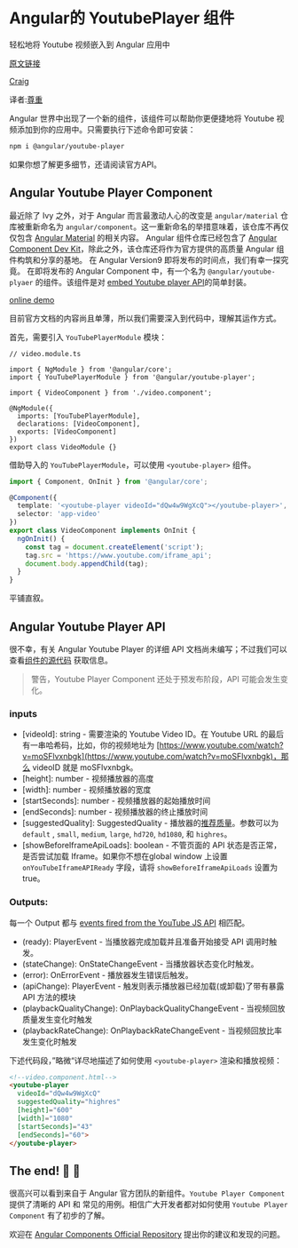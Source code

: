 # Angular的 YoutubePlayer 组件

轻松地将 Youtube 视频嵌入到 Angular 应用中

[原文链接](https://dev.to/phenomnominal/the-new-angular-youtube-player-component-2cn6)

[Craig](https://dev.to/phenomnominal)

译者:[尊重](https://www.zhihu.com/people/yiji-yiben-ming/posts)

Angular 世界中出现了一个新的组件，该组件可以帮助你更便捷地将 Youtube 视频添加到你的应用中。只需要执行下述命令即可安装：

```bash
npm i @angular/youtube-player
```

如果你想了解更多细节，还请阅读官方API。

## Angular Youtube Player Component

最近除了 Ivy 之外，对于 Angular 而言最激动人心的改变是 `angular/material` 仓库被重新命名为 `angular/component`。这一重新命名的举措意味着，该仓库不再仅仅包含 [Angular Material](https://material.angular.io/) 的相关内容。
Angular 组件仓库已经包含了 [Angular Component Dev Kit](https://material.angular.io/cdk/categories)，除此之外，该仓库还将作为官方提供的高质量 Angular 组件构筑和分享的基地。
在 Angular Version9 即将发布的时间点，我们有幸一探究竟。
在即将发布的 Angular Component 中，有一个名为 `@angular/youtube-plyaer` 的组件。该组件是对 [embed Youtube player API](https://developers.google.com/youtube/iframe_api_reference)的简单封装。

[online demo](https://stackblitz.com/edit/angular-youtube-player-example)

目前官方文档的内容尚且单薄，所以我们需要深入到代码中，理解其运作方式。

首先，需要引入 `YouTubePlayerModule` 模块：

```
// video.module.ts

import { NgModule } from '@angular/core';
import { YouTubePlayerModule } from '@angular/youtube-player';

import { VideoComponent } from './video.component';

@NgModule({
  imports: [YouTubePlayerModule],
  declarations: [VideoComponent],
  exports: [VideoComponent]
})
export class VideoModule {}
```

借助导入的 `YouTubePlayerModule`，可以使用 `<youtube-player>` 组件。

```typescript
import { Component, OnInit } from '@angular/core';

@Component({
  template: '<youtube-player videoId="dQw4w9WgXcQ"></youtube-player>',
  selector: 'app-video'
})
export class VideoComponent implements OnInit {
  ngOnInit() {
    const tag = document.createElement('script');
    tag.src = 'https://www.youtube.com/iframe_api';
    document.body.appendChild(tag);
  }
}
```

平铺直叙。

## Angular Youtube Player API

很不幸，有关 Angular Youtube Player 的详细 API 文档尚未编写；不过我们可以查看[组件的源代码](https://github.com/angular/components/blob/master/src/youtube-player/youtube-player.ts) 获取信息。

> 警告，Youtube Player Component 还处于预发布阶段，API 可能会发生变化。

### inputs

- [videoId]: string - 需要渲染的 Youtube Video ID。在 Youtube URL 的最后有一串哈希码，比如，你的视频地址为 [https://www.youtube.com/watch?v=moSFlvxnbgk](https://www.youtube.com/watch?v=moSFlvxnbgk)，那么 videoID 就是 moSFlvxnbgk。
- [height]: number - 视频播放器的高度
- [width]: number - 视频播放器的宽度
- [startSeconds]: number - 视频播放器的起始播放时间
- [endSeconds]: number - 视频播放器的终止播放时间
- [suggestedQuality]: SuggestedQuality - 播放器的[推荐质量](https://github.com/DefinitelyTyped/DefinitelyTyped/blob/master/types/youtube/index.d.ts#L409)。参数可以为 `default` , `small`, `medium`, `large`, `hd720`, `hd1080`, 和 `highres`。
- [showBeforeIframeApiLoads]: boolean - 不管页面的 API 状态是否正常，是否尝试加载 Iframe。如果你不想在global window 上设置 `onYouTubeIframeAPIReady` 字段，请将 `showBeforeIframeApiLoads` 设置为true。

### Outputs:

每一个 Output 都与 [events fired from the YouTube JS API](https://developers.google.com/youtube/iframe_api_reference#Events) 相匹配。

- (ready): PlayerEvent - 当播放器完成加载并且准备开始接受 API 调用时触发。
- (stateChange): OnStateChangeEvent - 当播放器状态变化时触发。
- (error): OnErrorEvent - 播放器发生错误后触发。
- (apiChange): PlayerEvent - 触发则表示播放器已经加载(或卸载)了带有暴露 API 方法的模块
- (playbackQualityChange): OnPlaybackQualityChangeEvent - 当视频回放质量发生变化时触发
- (playbackRateChange): OnPlaybackRateChangeEvent - 当视频回放比率发生变化时触发

下述代码段，”略微“详尽地描述了如何使用 `<youtube-player>` 渲染和播放视频：

```html
<!--video.component.html-->
<youtube-player
  videoId="dQw4w9WgXcQ"
  suggestedQuality="highres"
  [height]="600"
  [width]="1080"
  [startSeconds]="43"
  [endSeconds]="60">
</youtube-player>
```

## The end! 📼 🎈

很高兴可以看到来自于 Angular 官方团队的新组件。`Youtube Player Component` 提供了清晰的 API 和 常见的用例。相信广大开发者都对如何使用 `Youtube Player Component` 有了初步的了解。

欢迎在 [Angular Components Official Repository](https://github.com/angular/components/) 提出你的建议和发现的问题。
